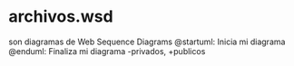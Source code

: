 # archivos.wsd
son diagramas de Web Sequence Diagrams
@startuml: Inicia mi diagrama
@enduml: Finaliza mi diagrama
-privados, +publicos